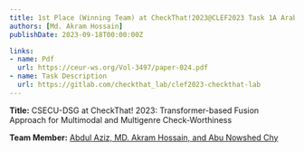 ```yaml
---
title: 1st Place (Winning Team) at CheckThat!2023@CLEF2023 Task 1A Arabic
authors: [Md. Akram Hossain]
publishDate: 2023-09-18T00:00:00Z

links:
- name: Pdf
  url: https://ceur-ws.org/Vol-3497/paper-024.pdf
- name: Task Description
  url: https://gitlab.com/checkthat_lab/clef2023-checkthat-lab
---
```


<!--more-->
**Title:** CSECU-DSG at CheckThat! 2023: Transformer-based Fusion Approach for Multimodal and Multigenre Check-Worthiness

**Team Member:** [Abdul Aziz, MD. Akram Hossain, and Abu Nowshed Chy](http://csecu-dsg.github.io/people/)

